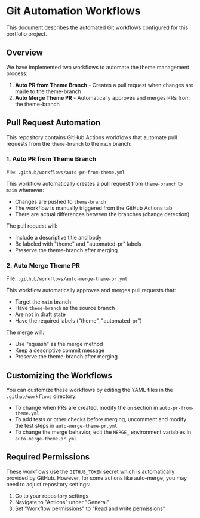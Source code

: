 # Git Automation Workflows

This document describes the automated Git workflows configured for this portfolio project.

## Overview

We have implemented two workflows to automate the theme management process:

1. **Auto PR from Theme Branch** - Creates a pull request when changes are made to the theme-branch
2. **Auto Merge Theme PR** - Automatically approves and merges PRs from the theme-branch

## Pull Request Automation

This repository contains GitHub Actions workflows that automate pull requests from the `theme-branch` to the `main` branch:

### 1. Auto PR from Theme Branch

File: `.github/workflows/auto-pr-from-theme.yml`

This workflow automatically creates a pull request from `theme-branch` to `main` whenever:
- Changes are pushed to `theme-branch`
- The workflow is manually triggered from the GitHub Actions tab
- There are actual differences between the branches (change detection)

The pull request will:
- Include a descriptive title and body
- Be labeled with "theme" and "automated-pr" labels
- Preserve the theme-branch after merging

### 2. Auto Merge Theme PR

File: `.github/workflows/auto-merge-theme-pr.yml`

This workflow automatically approves and merges pull requests that:
- Target the `main` branch
- Have `theme-branch` as the source branch
- Are not in draft state
- Have the required labels ("theme", "automated-pr")

The merge will:
- Use "squash" as the merge method
- Keep a descriptive commit message
- Preserve the theme-branch after merging

## Customizing the Workflows

You can customize these workflows by editing the YAML files in the `.github/workflows` directory:

- To change when PRs are created, modify the `on` section in `auto-pr-from-theme.yml`
- To add tests or other checks before merging, uncomment and modify the test steps in `auto-merge-theme-pr.yml`
- To change the merge behavior, edit the `MERGE_` environment variables in `auto-merge-theme-pr.yml`

## Required Permissions

These workflows use the `GITHUB_TOKEN` secret which is automatically provided by GitHub. However, for some actions like auto-merge, you may need to adjust repository settings:

1. Go to your repository settings
2. Navigate to "Actions" under "General"
3. Set "Workflow permissions" to "Read and write permissions"
